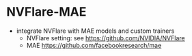 # NVFlare-MAE
* integrate NVFlare with MAE models and custom trainers
  * NVFlare setting: see https://github.com/NVIDIA/NVFlare
  * MAE https://github.com/facebookresearch/mae
